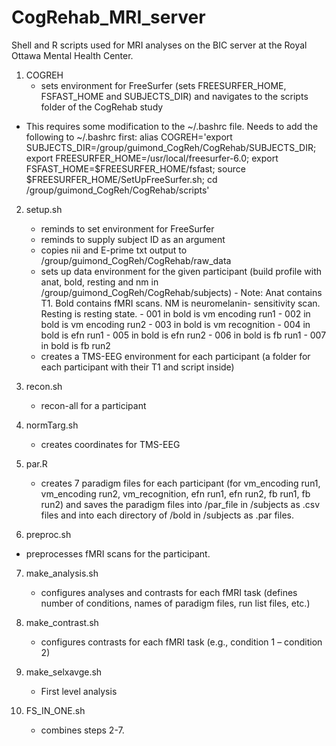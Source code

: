 # CogRehab_MRI_server
Shell and R scripts used for MRI analyses on the BIC server at the Royal Ottawa Mental Health Center.

1. COGREH	
	- sets environment for FreeSurfer (sets FREESURFER_HOME, FSFAST_HOME and 		SUBJECTS_DIR) and navigates to the scripts folder of the CogRehab study
  - This requires some modification to the ~/.bashrc file. Needs to add the following to ~/.bashrc first: 
  alias COGREH='export SUBJECTS_DIR=/group/guimond_CogReh/CogRehab/SUBJECTS_DIR; export FREESURFER_HOME=/usr/local/freesurfer-6.0; export FSFAST_HOME=$FREESURFER_HOME/fsfast; source $FREESURFER_HOME/SetUpFreeSurfer.sh; cd /group/guimond_CogReh/CogRehab/scripts'

2. setup.sh
	- reminds to set environment for FreeSurfer
	- reminds to supply subject ID as an argument
	- copies nii and E-prime txt output to /group/guimond_CogReh/CogRehab/raw_data
	- sets up data environment for the given participant (build profile with anat, bold, resting and 	nm in /group/guimond_CogReh/CogRehab/subjects)
			- Note: Anat contains T1. Bold contains fMRI scans. NM is neuromelanin- 				sensitivity scan. Resting is resting state.
			- 001 in bold is vm encoding run1
			- 002 in bold is vm encoding run2
			- 003 in bold is vm recognition
			- 004 in bold is efn run1
			- 005 in bold is efn run2
			- 006 in bold is fb run1
			- 007 in bold is fb run2
	- creates a TMS-EEG environment for each participant (a folder for each participant with their 	T1 and script inside) 

3. recon.sh
	- recon-all for a participant

4. normTarg.sh
	- creates coordinates for TMS-EEG

5. par.R
	- creates 7 paradigm files for each participant (for vm_encoding run1, vm_encoding run2, 	vm_recognition, efn run1, efn run2, fb run1, fb run2) and saves the paradigm files into /par_file 	in /subjects as .csv files and into each directory of /bold in /subjects as .par files. 
  
6. preproc.sh
  - preprocesses fMRI scans for the participant.

7. make_analysis.sh
	- configures analyses and contrasts for each fMRI task  (defines number of conditions, names of	 paradigm files, run list files, etc.) 

8. make_contrast.sh
	- configures contrasts for each fMRI task (e.g., condition 1 – condition 2) 

9. make_selxavge.sh
	- First level analysis 

10. FS_IN_ONE.sh
	- combines steps 2-7. 
